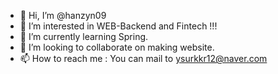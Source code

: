 - 👋 Hi, I’m @hanzyn09
- 👀 I’m interested in WEB-Backend and Fintech !!!
- 🌱 I’m currently learning Spring.
- 💞️ I’m looking to collaborate on making website.
- 📫 How to reach me : You can mail to ysurkkr12@naver.com

<!---
hanzyn09/hanzyn09 is a ✨ special ✨ repository because its `README.md` (this file) appears on your GitHub profile.
You can click the Preview link to take a look at your changes.
--->
